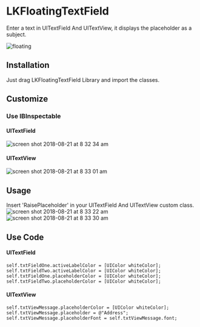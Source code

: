 # LKFloatingTextField

Enter a text in UITextField And UITextView, it displays the placeholder as a subject.

![floating](https://user-images.githubusercontent.com/26429027/44324354-0a8ce400-a473-11e8-9070-e75231680d07.gif)


## Installation

Just drag LKFloatingTextField Library and import the classes.

## Customize

### Use IBInspectable

#### UITextField
![screen shot 2018-08-21 at 8 32 34 am](https://user-images.githubusercontent.com/26429027/44378061-2fd62c80-a51d-11e8-8caf-bdf080b3ef57.png)

#### UITextView
![screen shot 2018-08-21 at 8 33 01 am](https://user-images.githubusercontent.com/26429027/44378035-11703100-a51d-11e8-88d0-615bc1746fbf.png)

## Usage
Insert 'RaisePlaceholder' in your UITextField And UITextView custom class.                                                        
![screen shot 2018-08-21 at 8 33 22 am](https://user-images.githubusercontent.com/26429027/44378074-4086a280-a51d-11e8-84ff-1701e6c03b13.png)
![screen shot 2018-08-21 at 8 33 30 am](https://user-images.githubusercontent.com/26429027/44378077-41b7cf80-a51d-11e8-8417-e3f495b76d7d.png)

## Use Code

#### UITextField
    self.txtFieldOne.activeLabelColor = [UIColor whiteColor];                                                         
    self.txtFieldTwo.activeLabelColor = [UIColor whiteColor];                                                         
    self.txtFieldOne.placeholderColor = [UIColor whiteColor];                                                         
    self.txtFieldTwo.placeholderColor = [UIColor whiteColor];    
   
#### UITextView
    self.txtViewMessage.placeholderColor = [UIColor whiteColor];                                                         
    self.txtViewMessage.placeholder = @"Address";                                                         
    self.txtViewMessage.placeholderFont = self.txtViewMessage.font;                                                         
